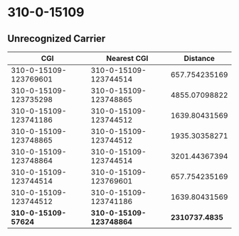 # 310-0-15109
## Unrecognized Carrier


| CGI | Nearest CGI | Distance |
|-----|-------------|----------|
| 310-0-15109-123769601 | 310-0-15109-123744514 | 657.754235169 |
| 310-0-15109-123735298 | 310-0-15109-123748865 | 4855.07098822 |
| 310-0-15109-123741186 | 310-0-15109-123744512 | 1639.80431569 |
| 310-0-15109-123748865 | 310-0-15109-123744512 | 1935.30358271 |
| 310-0-15109-123748864 | 310-0-15109-123744514 | 3201.44367394 |
| 310-0-15109-123744514 | 310-0-15109-123769601 | 657.754235169 |
| 310-0-15109-123744512 | 310-0-15109-123741186 | 1639.80431569 |
| **310-0-15109-57624** | **310-0-15109-123748864** | **2310737.4835** |
